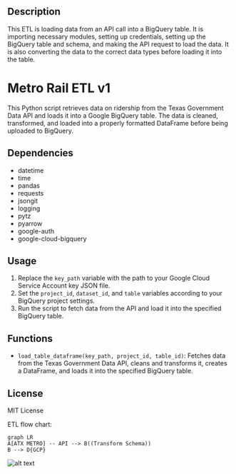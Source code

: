 ## Description
This ETL is loading data from an API call into a BigQuery table. It is importing necessary modules, setting up credentials, setting up the BigQuery table and schema, and making the API request to load the data. It is also converting the data to the correct data types before loading it into the table.

# Metro Rail ETL v1

This Python script retrieves data on ridership from the Texas Government Data API and loads it into a Google BigQuery table. The data is cleaned, transformed, and loaded into a properly formatted DataFrame before being uploaded to BigQuery.

## Dependencies

- datetime
- time
- pandas
- requests
- jsongit 
- logging
- pytz
- pyarrow
- google-auth
- google-cloud-bigquery

## Usage

1. Replace the `key_path` variable with the path to your Google Cloud Service Account key JSON file.
2. Set the `project_id`, `dataset_id`, and `table` variables according to your BigQuery project settings.
3. Run the script to fetch data from the API and load it into the specified BigQuery table.

## Functions

- `load_table_dataframe(key_path, project_id, table_id)`: Fetches data from the Texas Government Data API, cleans and transforms it, creates a DataFrame, and loads it into the specified BigQuery table.

## License

MIT License


ETL flow chart:

```mermaid
graph LR
A[ATX METRO] -- API --> B((Transform Schema))
B --> D{GCP}
```
![alt text](https://drive.google.com/file/d/1mMiuigjOCsGKmjTDrAxXfTGfn5NbTJ_Q/view?usp=share_link)